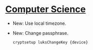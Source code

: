 # [Computer Science](neomutt.md)

* New: Use local timezone.
* New: Change passphrase.

    ```bash
    cryptsetup luksChangeKey {device}
    ```